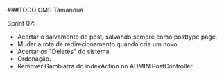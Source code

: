 ###TODO CMS Tamanduá

Sprint 07:
 - Acertar o salvamento de post, salvando sempre como posttype page.
 - Mudar a rota de redirecionamento quando cria um novo.
 - Acertar os "Deletes" do sistema.
 - Ordenação.
 - Remover Gambiarra do indexAction no ADMIN:PostController

